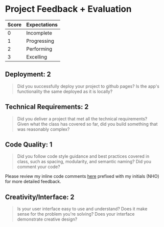 # Project Feedback + Evaluation

| Score | Expectations |
| --- | --- |
| 0 | Incomplete |
| 1 | Progressing |
| 2 | Performing |
| 3 | Excelling |

## Deployment: 2

> Did you successfully deploy your project to github pages? Is the app's functionality the same deployed as it is locally?

## Technical Requirements: 2

> Did you deliver a project that met all the technical requirements? Given what the class has covered so far, did you build something that was reasonably complex?

## Code Quality: 1

> Did you follow code style guidance and best practices covered in class, such as spacing, modularity, and semantic naming? Did you comment your code?

Please review my inline code comments [here](https://github.com/KhoiLe89/GA-Project-1/compare/master...nolds9:feedback) prefixed with my initials (NHO) for more detailed feedback.

## Creativity/Interface: 2

> Is your user interface easy to use and understand? Does it make sense for the problem you're solving? Does your interface demonstrate creative design?
